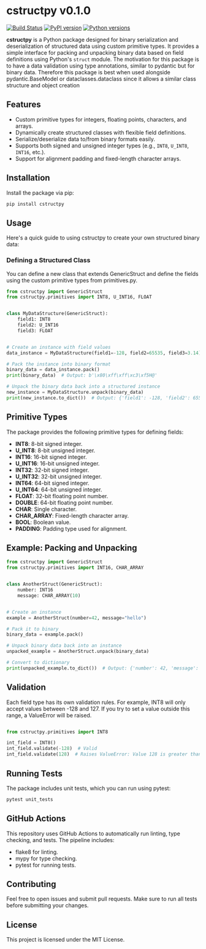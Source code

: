 # cstructpy v0.1.0

[![Build Status](https://github.com/Maxim-Mushizky/cstructpy/actions/workflows/ci.yml/badge.svg)](https://github.com/Maxim-Mushizky/cstructpy/actions)
[![PyPI version](https://badge.fury.io/py/cstructpy.svg)](https://badge.fury.io/py/cstructpy)
[![Python versions](https://img.shields.io/pypi/pyversions/cstructpy)](https://pypi.org/project/cstructpy/)

**cstructpy** is a Python package designed for binary serialization and deserialization of structured data using custom
primitive types. It provides a simple interface for packing and unpacking binary data based on field definitions using
Python's `struct` module.
The motivation for this package is to have a data validation using type annotations, similar to pydantic but for binary
data. Therefore this package is best when used alongside pydantic.BaseModel or dataclasses.dataclass since it allows a
similar class structure and object creation

## Features

- Custom primitive types for integers, floating points, characters, and arrays.
- Dynamically create structured classes with flexible field definitions.
- Serialize/deserialize data to/from binary formats easily.
- Supports both signed and unsigned integer types (e.g., `INT8`, `U_INT8`, `INT16`, etc.).
- Support for alignment padding and fixed-length character arrays.

## Installation

Install the package via pip:

```bash
pip install cstructpy
```

## Usage

Here's a quick guide to using cstructpy to create your own structured binary data:

### Defining a Structured Class

You can define a new class that extends GenericStruct and define the fields using the custom primitive types from
primitives.py.

```python
from cstructpy import GenericStruct
from cstructpy.primitives import INT8, U_INT16, FLOAT


class MyDataStructure(GenericStruct):
    field1: INT8
    field2: U_INT16
    field3: FLOAT


# Create an instance with field values
data_instance = MyDataStructure(field1=-128, field2=65535, field3=3.14)

# Pack the instance into binary format
binary_data = data_instance.pack()
print(binary_data)  # Output: b'\x80\xff\xff\xc3\xf5H@'

# Unpack the binary data back into a structured instance
new_instance = MyDataStructure.unpack(binary_data)
print(new_instance.to_dict())  # Output: {'field1': -128, 'field2': 65535, 'field3': 3.14}


```

## Primitive Types

The package provides the following primitive types for defining fields:

* **INT8**: 8-bit signed integer.
* **U_INT8**: 8-bit unsigned integer.
* **INT16**: 16-bit signed integer.
* **U_INT16**: 16-bit unsigned integer.
* **INT32**: 32-bit signed integer.
* **U_INT32**: 32-bit unsigned integer.
* **INT64**: 64-bit signed integer.
* **U_INT64**: 64-bit unsigned integer.
* **FLOAT**: 32-bit floating point number.
* **DOUBLE**: 64-bit floating point number.
* **CHAR**: Single character.
* **CHAR_ARRAY**: Fixed-length character array.
* **BOOL**: Boolean value.
* **PADDING**: Padding type used for alignment.

## Example: Packing and Unpacking

```python
from cstructpy import GenericStruct
from cstructpy.primitives import INT16, CHAR_ARRAY


class AnotherStruct(GenericStruct):
    number: INT16
    message: CHAR_ARRAY(10)


# Create an instance
example = AnotherStruct(number=42, message="hello")

# Pack it to binary
binary_data = example.pack()

# Unpack binary data back into an instance
unpacked_example = AnotherStruct.unpack(binary_data)

# Convert to dictionary
print(unpacked_example.to_dict())  # Output: {'number': 42, 'message': 'hello'}


```

## Validation

Each field type has its own validation rules. For example, INT8 will only accept values between -128 and 127. If you try
to set a value outside this range, a ValueError will be raised.

```python

from cstructpy.primitives import INT8

int_field = INT8()
int_field.validate(-128)  # Valid
int_field.validate(128)  # Raises ValueError: Value 128 is greater than maximum 127

```

## Running Tests

The package includes unit tests, which you can run using pytest:

```bash
pytest unit_tests
```

## GitHub Actions

This repository uses GitHub Actions to automatically run linting, type checking, and tests. The pipeline includes:

* flake8 for linting.
* mypy for type checking.
* pytest for running tests.

## Contributing

Feel free to open issues and submit pull requests. Make sure to run all tests before submitting your changes.

## License

This project is licensed under the MIT License.
